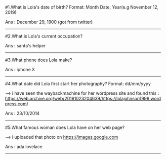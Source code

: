 #1.What is Lola's date of birth? Format: Month Date, Year(e.g November 12, 2019)

Ans : December 29, 1900 (got from twitter)

-----

#2.What is Lola's current occupation?

Ans : santa's helper

-----

#3.What phone does Lola make?

Ans : iphone X

-----

#4.What date did Lola first start her photography? Format: dd/mm/yyyy

--> i have seen the waybackmachine for her wordpress site and found this : https://web.archive.org/web/20191023204639/https://lolajohnson1998.wordpress.com/

Ans : 23/10/2014

-----

#5.What famous woman does Lola have on her web page?

--> i uploaded that photo on https://images.google.com

Ans : ada lovelace

-----